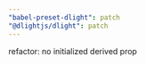```yaml
---
"babel-preset-dlight": patch
"@dlightjs/dlight": patch
---
```


refactor: no initialized derived prop
